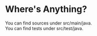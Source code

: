 # Where's Anything?
You can find sources under src/main/java.   
You can find tests under src/test/java.

